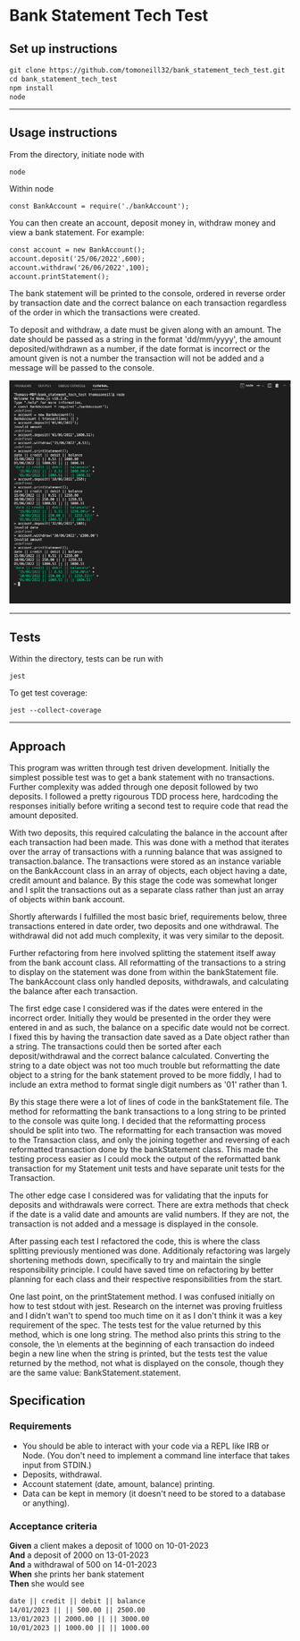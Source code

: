 # Bank Statement Tech Test

## Set up instructions

```
git clone https://github.com/tomoneill32/bank_statement_tech_test.git
cd bank_statement_tech_test
npm install
node
```
----
## Usage instructions

From the directory, initiate node with 
``` 
node
```

Within node

```
const BankAccount = require('./bankAccount');
```

You can then create an account, deposit money in, withdraw money and view a bank statement. For example:

```
const account = new BankAccount();
account.deposit('25/06/2022',600);
account.withdraw('26/06/2022',100);
account.printStatement();
```

The bank statement will be printed to the console, ordered in reverse order by transaction date and the correct balance on each transaction regardless of the order in which the transactions were created. 

To deposit and withdraw, a date must be given along with an amount. The date should be passed as a string in the format 'dd/mm/yyyy', the amount deposited/withdrawn as a number, if the date format is incorrect or the amount given is not a number the transaction will not be added and a message will be passed to the console.

![image](./example_screenshot.png)

---

## Tests

Within the directory, tests can be run with 

```
jest
```

To get test coverage:

```
jest --collect-coverage
```

---

## Approach

This program was written through test driven development. Initially the simplest possible test was to get a bank statement with no transactions. Further complexity was added through one deposit followed by two deposits. I followed a pretty rigourous TDD process here, hardcoding the responses initially before writing a second test to require code that read the amount deposited. 

With two deposits, this required calculating the balance in the account after each transaction had been made. This was done with a method that iterates over the array of transactions with a running balance that was assigned to transaction.balance. The transactions were stored as an instance variable on the BankAccount class in an array of objects, each object having a date, credit amount and balance. By this stage the code was somewhat longer and I split the transactions out as a separate class rather than just an array of objects within bank account.

Shortly afterwards I fulfilled the most basic brief, requirements below, three transactions entered in date order, two deposits and one withdrawal. The withdrawal did not add much complexity, it was very similar to the deposit.

Further refactoring from here involved splitting the statement itself away from the bank account class. All reformatting of the transactions to a string to display on the statement was done from within the bankStatement file. The bankAccount class only handled deposits, withdrawals, and calculating the balance after each transaction.

The first edge case I considered was if the dates were entered in the incorrect order. Initially they would be presented in the order they were entered in and as such, the balance on a specific date would not be correct. I fixed this by having the transaction date saved as a Date object rather than a string. The transactions could then be sorted after each deposit/withdrawal and the correct balance calculated. Converting the string to a date object was not too much trouble but reformatting the date object to a string for the bank statement proved to be more fiddly, I had to include an extra method to format single digit numbers as '01' rather than 1.

By this stage there were a lot of lines of code in the bankStatement file. The method for reformatting the bank transactions to a long string to be printed to the console was quite long. I decided that the reformatting process should be split into two. The reformatting for each transaction was moved to the Transaction class, and only the joining together and reversing of each reformatted transaction done by the bankStatement class. This made the testing process easier as I could mock the output of the reformatted bank transaction for my Statement unit tests and have separate unit tests for the Transaction.

The other edge case I considered was for validating that the inputs for deposits and withdrawals were correct. There are extra methods that check if the date is a valid date and amounts are valid numbers. If they are not, the transaction is not added and a message is displayed in the console. 

After passing each test I refactored the code, this is where the class splitting previously mentioned was done. Additionaly refactoring was largely shortening methods down, specifically to try and maintain the single responsibility principle. I could have saved time on refactoring by better planning for each class and their respective responsibilities from the start. 

One last point, on the printStatement method. I was confused initially on how to test stdout with jest. Research on the internet was proving fruitless and I didn't wan't to spend too much time on it as I don't think it was a key requirement of the spec. The tests test for the value returned by this method, which is one long string. The method also prints this string to the console, the \n elements at the beginning of each transaction do indeed begin a new line when the string is printed, but the tests test the value returned by the method, not what is displayed on the console, though they are the same value: BankStatement.statement.



## Specification

### Requirements

* You should be able to interact with your code via a REPL like IRB or Node.  (You don't need to implement a command line interface that takes input from STDIN.)
* Deposits, withdrawal.
* Account statement (date, amount, balance) printing.
* Data can be kept in memory (it doesn't need to be stored to a database or anything).

### Acceptance criteria

**Given** a client makes a deposit of 1000 on 10-01-2023  
**And** a deposit of 2000 on 13-01-2023  
**And** a withdrawal of 500 on 14-01-2023  
**When** she prints her bank statement  
**Then** she would see

```
date || credit || debit || balance
14/01/2023 || || 500.00 || 2500.00
13/01/2023 || 2000.00 || || 3000.00
10/01/2023 || 1000.00 || || 1000.00
```
